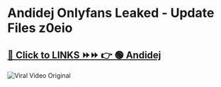 
 # Andidej Onlyfans Leaked - Update Files z0eio

## <h2><a href="https://clipsfans.com/Andidej&ref=git">🔗 Click to LINKS ⏩⏩ 👉 🟢 Andidej </a></h2>

<a href="https://clipsfans.com/Andidej&ref=git" rel="nofollow" data-target="animated-image.originalLink"><img src="https://i.ibb.co.com/xMMVF88/686577567.gif" alt="Viral Video Original" style="max-width: 100%; display: inline-block;" data-target="animated-image.originalImage"></a>

